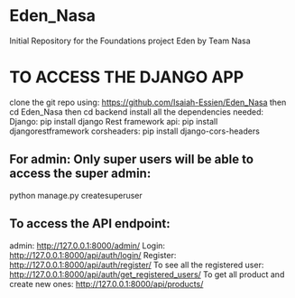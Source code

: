 # Eden_Nasa
Initial Repository for the Foundations project Eden by Team Nasa

# TO ACCESS THE DJANGO APP
clone the git repo using: https://github.com/Isaiah-Essien/Eden_Nasa
then cd Eden_Nasa
then cd backend 
install all the dependencies needed:
Django: pip install django
Rest framework api: pip install djangorestframework
corsheaders: pip install django-cors-headers

## For admin: Only super users will be able to access the super admin:
python manage.py createsuperuser

## To access the API endpoint:
admin: http://127.0.0.1:8000/admin/
Login: http://127.0.0.1:8000/api/auth/login/
Register: http://127.0.0.1:8000/api/auth/register/
To see all the registered user: http://127.0.0.1:8000/api/auth/get_registered_users/
To get all product and create new ones: http://127.0.0.1:8000/api/products/


